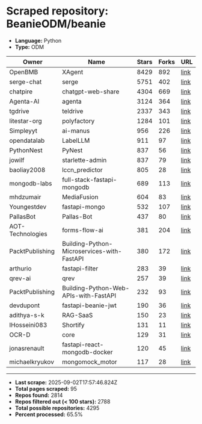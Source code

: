 # Scraped repository: BeanieODM/beanie
* **Language:** Python
* **Type:** ODM

| Owner | Name | Stars | Forks | URL |
|---|---|---|---|---|
| OpenBMB | XAgent | 8429 | 892 | [link](https://github.com/OpenBMB/XAgent) |
| serge-chat | serge | 5751 | 402 | [link](https://github.com/serge-chat/serge) |
| chatpire | chatgpt-web-share | 4304 | 669 | [link](https://github.com/chatpire/chatgpt-web-share) |
| Agenta-AI | agenta | 3124 | 364 | [link](https://github.com/Agenta-AI/agenta) |
| tgdrive | teldrive | 2337 | 343 | [link](https://github.com/tgdrive/teldrive) |
| litestar-org | polyfactory | 1284 | 101 | [link](https://github.com/litestar-org/polyfactory) |
| Simpleyyt | ai-manus | 956 | 226 | [link](https://github.com/Simpleyyt/ai-manus) |
| opendatalab | LabelLLM | 911 | 97 | [link](https://github.com/opendatalab/LabelLLM) |
| PythonNest | PyNest | 837 | 56 | [link](https://github.com/PythonNest/PyNest) |
| jowilf | starlette-admin | 837 | 79 | [link](https://github.com/jowilf/starlette-admin) |
| baoliay2008 | lccn_predictor | 805 | 28 | [link](https://github.com/baoliay2008/lccn_predictor) |
| mongodb-labs | full-stack-fastapi-mongodb | 689 | 113 | [link](https://github.com/mongodb-labs/full-stack-fastapi-mongodb) |
| mhdzumair | MediaFusion | 604 | 83 | [link](https://github.com/mhdzumair/MediaFusion) |
| Youngestdev | fastapi-mongo | 532 | 107 | [link](https://github.com/Youngestdev/fastapi-mongo) |
| PallasBot | Pallas-Bot | 437 | 80 | [link](https://github.com/PallasBot/Pallas-Bot) |
| AOT-Technologies | forms-flow-ai | 381 | 204 | [link](https://github.com/AOT-Technologies/forms-flow-ai) |
| PacktPublishing | Building-Python-Microservices-with-FastAPI | 380 | 172 | [link](https://github.com/PacktPublishing/Building-Python-Microservices-with-FastAPI) |
| arthurio | fastapi-filter | 283 | 39 | [link](https://github.com/arthurio/fastapi-filter) |
| qrev-ai | qrev | 257 | 39 | [link](https://github.com/qrev-ai/qrev) |
| PacktPublishing | Building-Python-Web-APIs-with-FastAPI | 232 | 93 | [link](https://github.com/PacktPublishing/Building-Python-Web-APIs-with-FastAPI) |
| devdupont | fastapi-beanie-jwt | 190 | 36 | [link](https://github.com/devdupont/fastapi-beanie-jwt) |
| adithya-s-k | RAG-SaaS | 150 | 23 | [link](https://github.com/adithya-s-k/RAG-SaaS) |
| IHosseini083 | Shortify | 131 | 11 | [link](https://github.com/IHosseini083/Shortify) |
| OCR-D | core | 129 | 31 | [link](https://github.com/OCR-D/core) |
| jonasrenault | fastapi-react-mongodb-docker | 120 | 45 | [link](https://github.com/jonasrenault/fastapi-react-mongodb-docker) |
| michaelkryukov | mongomock_motor | 117 | 28 | [link](https://github.com/michaelkryukov/mongomock_motor) |

---
* **Last scrape:** 2025-09-02T17:57:46.824Z
* **Total pages scraped:** 95
* **Repos found:** 2814
* **Repos filtered out (< 100 stars):** 2788
* **Total possible repositories:** 4295
* **Percent processed:** 65.5%
